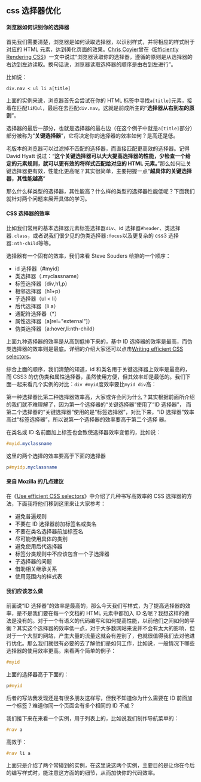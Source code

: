 ## css 选择器优化

#### 浏览器如何识别你的选择器

首先我们需要清楚，浏览器是如何读取选择器，以识别样式，并将相应的样式附于对应的 HTML 元素，达到美化页面的效果。[Chris Coyier](http://css-tricks.com/)曾在《[Efficiently Rendering CSS](http://css-tricks.com/efficiently-rendering-css/)》一文中说过“浏览器读取你的选择器，遵循的原则是从选择器的右边到左边读取。换句话说，浏览器读取选择器的顺序是由右到左进行”。

比如说：

    div.nav < ul li a[title]

上面的实例来说，浏览器首先会尝试在你的 HTML 标签中寻找`a[title]`元素，接着在匹配`li和ul`，最后在去匹配`div.nav`。这就是前成所主的“**选择器从右到左的原则**”。

选择器的最后一部分，也就是选择器的最右边（在这个例子中就是`a[title]`部分）部分被称为“**关键选择器**”，它将决定你的选择器的效率如何？是高还是低。

老版本的浏览器可以过滤掉不匹配的选择器，而直接匹配更高效的选择器。记得 David Hyatt 说过：“**这个关键选择器可以大大提高选择器的性能，少检查一个给定的元素规则，就可以更有效的将样式匹配给对应的 HTML 元素。**”那么如何让关键选择器更有效，性能化更高呢？其实很简单，主要把握一点“**越具体的关键选择器，其性能越高**”

那么什么样类型的选择器，其性能高？什么样的类型的选择器性能低呢？下面我们就针对两个问题来展开具体的学习。

#### CSS 选择器的效率

比如我们常用的基本选择器元素标签选择器`div`、id 选择器`#header`、类选择器`.class`，或者说我们很少见的伪类选择器`:focus`以及更复杂的 css3 选择器`:nth-child`等等。

选择器有一个固有的效率，我们来看 Steve Souders 给排的一个顺序：

- id 选择器（#myid）
- 类选择器（.myclassname）
- 标签选择器（div,h1,p）
- 相邻选择器（h1+p）
- 子选择器（ul < li）
- 后代选择器（li a）
- 通配符选择器（\*）
- 属性选择器（a[rel="external"]）
- 伪类选择器（a:hover,li:nth-child）

上面九种选择器的效率是从高到低排下来的，基中 ID 选择器的效率是最高，而伪类选择器的效率则是最底。详细的介绍大家还可以点击[Writing efficient CSS selectors](https://csswizardry.com/2011/09/writing-efficient-css-selectors/)。

综合上面的顺序，我们清楚的知道，id 和类名用于关键选择器上效率是最高的，而 CSS3 的仿伪类和属性选择器，虽然使用方便，但其效率却是最低的。我们下面一起来看几个实例的对比：`div #myid`度效率要比`myid div`高：

第一种选择器比第二种选择器效率高，大家或许会问为什么？其实根据前面所介绍的我们就不难理解了，因为第一个选择器的“关键选择器”使用了“ID 选择器”， 而第二个选择器的“关键选择器”使用的是“标签选择器”，对比下来，“ID 选择器”效率高过“标签选择器”，所以说第一个选择器的效率要高于第二个选择 器。

在类名或 ID 名前面加上标签也会致使选择器效率变低的，比如说：

```css
#myid.myclassname
```

这里的两个选择的效率要高于下面的选择器

```css
p#myidp.myclassname
```

#### 来自 Mozilla 的几点建议

在《[Use efficient CSS selectors](https://gtmetrix.com/use-efficient-css-selectors.html)》中介绍了几种书写高效率的 CSS 选择器的方法，下面我将他们移到这里来让大家参考：

- 避免普遍规则
- 不要在 ID 选择器前加标签名或类名
- 不要在类名选择器前加标签名
- 尽可能使用具体的类别
- 避免使用后代选择器
- 标签分类规则中不应该包含一个子选择器
- 子选择器的问题
- 借助相关继承关系
- 使用范围内的样式表

#### 我们应该怎么做

前面说“ID 选择器”的效率是最高的，那么今天我们写样式，为了提高选择器的效率，是不是我们要在每一个文档的 HTML 元素中都加入 ID 名呢？我想这样的做 法是没有的。对于一个有语义的代码编写和如何提高性能，以前他们之间如何的平衡？其实这个选择器的效率低一点，对于大多数网站来说并不会有太大的影响，但对于一个大型的网站，产生大量的流量这就会有差别了，也就很值得我们去对他进行优化。那么我们就很有必要的去了解他们是如何工作，比如说，一般情况下哪些 选择器的使用效率更高。来看两个简单的例子：

```css
#myid
```

上面的选择器高于下面的：

```css
p#myid
```

后者的写法我发现还是有很多朋友这样写，但我不知道你为什么需要在 ID 前面加一个标签？难道你同一个页面会有多个相同的 ID 不成？

我们接下来在来看一个实例，用于列表上的，比如说我们制作导航菜单的：

```css
#nav a
```

高效于：

```css
#nav li a
```

上面只是介绍了两个常碰到的实例，在这里说这两个实例，主要目的是让你在今后的编写样式时，能注意这方面的的细节，从而加快你的代码效率。
